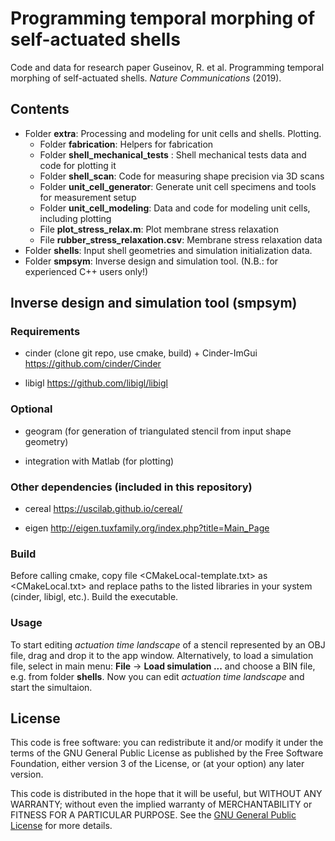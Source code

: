 # Programming temporal morphing of self-actuated shells

Code and data for research paper Guseinov, R. et al. Programming temporal morphing of self-actuated shells. *Nature Communications* (2019).

## Contents

* Folder **extra**: Processing and modeling for unit cells and shells. Plotting.
  - Folder **fabrication**: Helpers for fabrication
  - Folder **shell_mechanical_tests** : Shell mechanical tests data and code for plotting it
  - Folder **shell_scan**: Code for measuring shape precision via 3D scans
  - Folder **unit_cell_generator**: Generate unit cell specimens and tools for measurement setup
  - Folder **unit_cell_modeling**: Data and code for modeling unit cells, including plotting
  - File **plot_stress_relax.m**: Plot membrane stress relaxation
  - File **rubber_stress_relaxation.csv**: Membrane stress relaxation data
* Folder **shells**: Input shell geometries and simulation initialization data.
* Folder **smpsym**: Inverse design and simulation tool. (N.B.: for experienced C++ users only!)

## Inverse design and simulation tool (smpsym)

### Requirements

* cinder (clone git repo, use cmake, build) + Cinder-ImGui
	https://github.com/cinder/Cinder

* libigl
	https://github.com/libigl/libigl

### Optional

* geogram (for generation of triangulated stencil from input shape geometry)

* integration with Matlab (for plotting)

### Other dependencies (included in this repository)

* cereal
	https://uscilab.github.io/cereal/

* eigen
	http://eigen.tuxfamily.org/index.php?title=Main_Page
	
### Build

Before calling cmake, copy file <CMakeLocal-template.txt> as <CMakeLocal.txt> and replace paths
to the listed libraries in your system (cinder, libigl, etc.). Build the executable.

### Usage

To start editing *actuation time landscape* of a stencil represented by an OBJ file, drag and drop it to the app window.
Alternatively, to load a simulation file, select in main menu: **File** -> **Load simulation ...** and choose a BIN file, e.g. from folder **shells**.
Now you can edit *actuation time landscape* and start the simultaion.

## License
This code is free software: you can redistribute it and/or modify
it under the terms of the GNU General Public License as published by
the Free Software Foundation, either version 3 of the License, or
(at your option) any later version.

This code is distributed in the hope that it will be useful,
but WITHOUT ANY WARRANTY; without even the implied warranty of
MERCHANTABILITY or FITNESS FOR A PARTICULAR PURPOSE.  See the
[GNU General Public License](https://www.gnu.org/licenses/) for more details.
